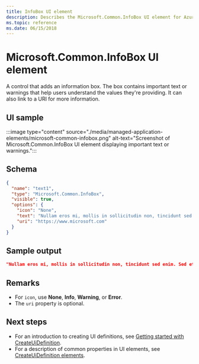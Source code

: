 ```yaml
---
title: InfoBox UI element
description: Describes the Microsoft.Common.InfoBox UI element for Azure portal. Use to add text or warnings when deploying managed application.
ms.topic: reference
ms.date: 06/15/2018
---
```


# Microsoft.Common.InfoBox UI element

A control that adds an information box. The box contains important text or warnings that help users understand the values they're providing. It can also link to a URI for more information.

## UI sample

:::image type="content" source="./media/managed-application-elements/microsoft-common-infobox.png" alt-text="Screenshot of Microsoft.Common.InfoBox UI element displaying important text or warnings.":::


## Schema

```json
{
  "name": "text1",
  "type": "Microsoft.Common.InfoBox",
  "visible": true,
  "options": {
    "icon": "None",
    "text": "Nullam eros mi, mollis in sollicitudin non, tincidunt sed enim. Sed et felis metus, rhoncus ornare nibh. Ut at magna leo.",
    "uri": "https://www.microsoft.com"
  }
}
```

## Sample output

```json
"Nullam eros mi, mollis in sollicitudin non, tincidunt sed enim. Sed et felis metus, rhoncus ornare nibh. Ut at magna leo."
```

## Remarks

* For `icon`, use **None**, **Info**, **Warning**, or **Error**.
* The `uri` property is optional.

## Next steps

* For an introduction to creating UI definitions, see [Getting started with CreateUiDefinition](create-uidefinition-overview.md).
* For a description of common properties in UI elements, see [CreateUiDefinition elements](create-uidefinition-elements.md).
